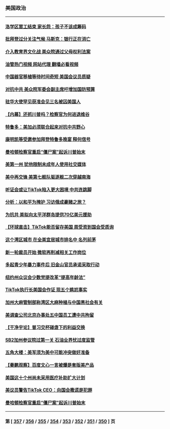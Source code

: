 ### 美国政治
---
#### [洛学区罢工结束 家长怨：孩子不该成筹码](../../pages/ncid1078159/n13957943.md?03250845) 
#### [批拜登过分关注气候 马斯克：银行正在消亡](../../pages/ncid1078159/n13957924.md?03250845) 
#### [介入教育界文化战 美众院通过父母权利法案](../../pages/ncid1078159/n13957874.md?03250845) 
#### [油管热门视频 网站代理 翻墙必看视频](http://138.2.39.72:81/youtube.html?epic-marker?03250845)
#### [中国器官移植等待时间奇短 美国会议员质疑](../../pages/ncid1078159/n13957865.md?03250845) 
#### [对抗中共 美众院军委会副主席吁增加国防预算](../../pages/ncid1078159/n13957809.md?03250845) 
#### [驻华大使罕见获准会见三名被囚美国人](../../pages/ncid1078159/n13957863.md?03250845) 
#### [【内幕】还抓川普吗？检察官为何进退维谷](../../pages/ncid1078159/n13957808.md?03250845) 
#### [特鲁多：美加必须联合起来对抗中共野心](../../pages/ncid1078159/n13957812.md?03250845) 
#### [康明凯等受邀参加拜登特鲁多晚宴 释何信号](../../pages/ncid1078159/n13957845.md?03250845) 
#### [曼哈顿检察官重启“僵尸案”起诉川普始末](../../pages/ncid1078159/n13957848.md?03250845) 
#### [美第一州 犹他限制未成年人使用社交媒体](../../pages/ncid1078159/n13957739.md?03250845) 
#### [美中再交锋 美第七舰队驱逐舰二次穿越南海](../../pages/ncid1078159/n13957773.md?03250845) 
#### [听证会或让TikTok陷入更大困境 中共连跳脚](../../pages/ncid1078159/n13957571.md?03250845) 
#### [分析：以和平为掩护 习访俄成豪赌之旅？](../../pages/ncid1078159/n13957184.md?03250845) 
#### [为抗共 美拟向太平洋群岛提供70亿美元援助](../../pages/ncid1078159/n13957554.md?03250845) 
#### [【环球直击】TikTok能否留存美国 周受资到国会受质询](../../pages/ncid1078159/n13957099.md?03250845) 
#### [这个湾区城市 在全美宜居城市排名中 名列前茅](../../pages/ncid1078159/n13957476.md?03250845) 
#### [新一轮裁员开始 微软再削减相关工作岗位](../../pages/ncid1078159/n13957474.md?03250845) 
#### [多起青少年暴力事件后 旧金山官员承诺采取行动](../../pages/ncid1078159/n13957470.md?03250845) 
#### [纽约州众议会少数党提改革“提高年龄法”](../../pages/ncid1078159/n13957306.md?03250845) 
#### [TikTok执行长美国会作证 现五个尴尬事实](../../pages/ncid1078159/n13957300.md?03250845) 
#### [加州大麻管制部称湾区大麻种植与中国黑社会有关](../../pages/ncid1078159/n13957423.md?03250845) 
#### [美调查公司北京办事处五中国员工遭中共拘留](../../pages/ncid1078159/n13957275.md?03250845) 
#### [【干净宇论】普习交杯碰盏下的利益交换](../../pages/ncid1078159/n13957030.md?03250845) 
#### [SB2加州参议院过第一关 石油业界忧过度监管](../../pages/ncid1078159/n13957362.md?03250845) 
#### [五角大楼：美军须为美中可能冲突做好准备](../../pages/ncid1078159/n13957193.md?03250845) 
#### [【秦鹏观察】百度文心一言被爆是套版美产品](../../pages/ncid1078159/n13957205.md?03250845) 
#### [美国这十个州尚未采用医疗补助扩大计划](../../pages/ncid1078159/n13957162.md?03250845) 
#### [美议员警告TikTok CEO：向国会撒谎是犯罪](../../pages/ncid1078159/n13957124.md?03250845) 
#### [曼哈顿检察官重启“僵尸案”起诉川普始末](../../pages/ncid1078159/n13957014.md?03250845) 

---
#### 第 [ [357](./357.md?03250845) / [356](./356.md?03250845) / [355](./355.md?03250845) / [354](./354.md?03250845) / [353](./353.md?03250845) / [352](./352.md?03250845) / [351](./351.md?03250845) / [350](./350.md?03250845) ] 页
